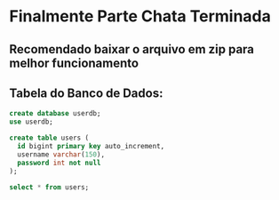 # Finalmente Parte Chata Terminada

## Recomendado baixar o arquivo em zip para melhor funcionamento

## Tabela do Banco de Dados:

```sql
create database userdb;
use userdb;

create table users (
  id bigint primary key auto_increment,
  username varchar(150),
  password int not null
);

select * from users;
